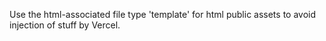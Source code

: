 Use the html-associated file type 'template' for html public assets to avoid injection of stuff by Vercel.